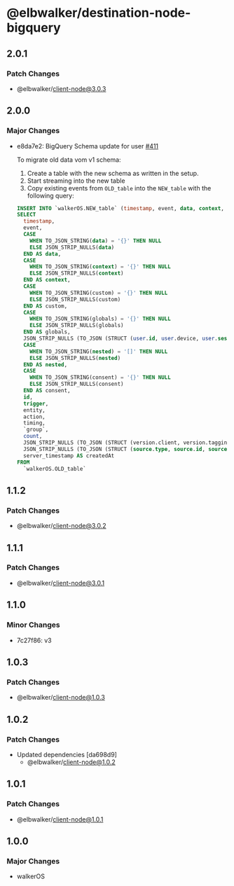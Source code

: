 # @elbwalker/destination-node-bigquery

## 2.0.1

### Patch Changes

- @elbwalker/client-node@3.0.3

## 2.0.0

### Major Changes

- e8da7e2: BigQuery Schema update for user
  [#411](https://github.com/elbwalker/walkerOS/issues/411)

  To migrate old data vom v1 schema:

  1. Create a table with the new schema as written in the setup.
  2. Start streaming into the new table
  3. Copy existing events from `OLD_table` into the `NEW_table` with the
     following query:

  ```sql
  INSERT INTO `walkerOS.NEW_table` (timestamp, event, data, context, custom, globals, user, nested, consent, id, trigger, entity, action, timing, `group`, count, version, source, createdAt)
  SELECT
    timestamp,
    event,
    CASE
      WHEN TO_JSON_STRING(data) = '{}' THEN NULL
      ELSE JSON_STRIP_NULLS(data)
    END AS data,
    CASE
      WHEN TO_JSON_STRING(context) = '{}' THEN NULL
      ELSE JSON_STRIP_NULLS(context)
    END AS context,
    CASE
      WHEN TO_JSON_STRING(custom) = '{}' THEN NULL
      ELSE JSON_STRIP_NULLS(custom)
    END AS custom,
    CASE
      WHEN TO_JSON_STRING(globals) = '{}' THEN NULL
      ELSE JSON_STRIP_NULLS(globals)
    END AS globals,
    JSON_STRIP_NULLS (TO_JSON (STRUCT (user.id, user.device, user.session))) AS user,
    CASE
      WHEN TO_JSON_STRING(nested) = '[]' THEN NULL
      ELSE JSON_STRIP_NULLS(nested)
    END AS nested,
    CASE
      WHEN TO_JSON_STRING(consent) = '{}' THEN NULL
      ELSE JSON_STRIP_NULLS(consent)
    END AS consent,
    id,
    trigger,
    entity,
    action,
    timing,
    `group`,
    count,
    JSON_STRIP_NULLS (TO_JSON (STRUCT (version.client, version.tagging))) AS version,
    JSON_STRIP_NULLS (TO_JSON (STRUCT (source.type, source.id, source.previous_id))) AS source,
    server_timestamp AS createdAt
  FROM
    `walkerOS.OLD_table`
  ```

## 1.1.2

### Patch Changes

- @elbwalker/client-node@3.0.2

## 1.1.1

### Patch Changes

- @elbwalker/client-node@3.0.1

## 1.1.0

### Minor Changes

- 7c27f86: v3

## 1.0.3

### Patch Changes

- @elbwalker/client-node@1.0.3

## 1.0.2

### Patch Changes

- Updated dependencies [da698d9]
  - @elbwalker/client-node@1.0.2

## 1.0.1

### Patch Changes

- @elbwalker/client-node@1.0.1

## 1.0.0

### Major Changes

- walkerOS
